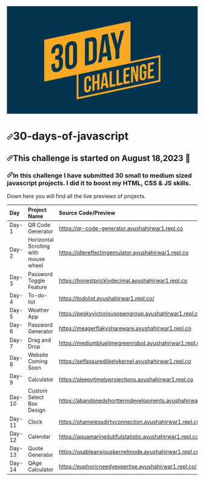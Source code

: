 <img src="https://github.com/Ayush-AH/30-days-of-javascript/blob/main/30DayChallenge.jpg?raw=true" style="max-width: 100%;">
<h1 tabindex="-1" dir="auto"><a id="user-content-51days51submits" class="anchor" aria-hidden="true" href="#51days51submits"><svg class="octicon octicon-link" viewBox="0 0 16 16" version="1.1" width="16" height="16" aria-hidden="true"><path d="m7.775 3.275 1.25-1.25a3.5 3.5 0 1 1 4.95 4.95l-2.5 2.5a3.5 3.5 0 0 1-4.95 0 .751.751 0 0 1 .018-1.042.751.751 0 0 1 1.042-.018 1.998 1.998 0 0 0 2.83 0l2.5-2.5a2.002 2.002 0 0 0-2.83-2.83l-1.25 1.25a.751.751 0 0 1-1.042-.018.751.751 0 0 1-.018-1.042Zm-4.69 9.64a1.998 1.998 0 0 0 2.83 0l1.25-1.25a.751.751 0 0 1 1.042.018.751.751 0 0 1 .018 1.042l-1.25 1.25a3.5 3.5 0 1 1-4.95-4.95l2.5-2.5a3.5 3.5 0 0 1 4.95 0 .751.751 0 0 1-.018 1.042.751.751 0 0 1-1.042.018 1.998 1.998 0 0 0-2.83 0l-2.5 2.5a1.998 1.998 0 0 0 0 2.83Z"></path></svg></a>30-days-of-javascript</h1>
<h2 tabindex="-1" dir="auto"><a id="user-content-this-challenge-is-started-on-february-252021-" class="anchor" aria-hidden="true" href="#this-challenge-is-started-on-August-182023-"><svg class="octicon octicon-link" viewBox="0 0 16 16" version="1.1" width="16" height="16" aria-hidden="true"><path d="m7.775 3.275 1.25-1.25a3.5 3.5 0 1 1 4.95 4.95l-2.5 2.5a3.5 3.5 0 0 1-4.95 0 .751.751 0 0 1 .018-1.042.751.751 0 0 1 1.042-.018 1.998 1.998 0 0 0 2.83 0l2.5-2.5a2.002 2.002 0 0 0-2.83-2.83l-1.25 1.25a.751.751 0 0 1-1.042-.018.751.751 0 0 1-.018-1.042Zm-4.69 9.64a1.998 1.998 0 0 0 2.83 0l1.25-1.25a.751.751 0 0 1 1.042.018.751.751 0 0 1 .018 1.042l-1.25 1.25a3.5 3.5 0 1 1-4.95-4.95l2.5-2.5a3.5 3.5 0 0 1 4.95 0 .751.751 0 0 1-.018 1.042.751.751 0 0 1-1.042.018 1.998 1.998 0 0 0-2.83 0l-2.5 2.5a1.998 1.998 0 0 0 0 2.83Z"></path></svg></a>This challenge is started on August  18,2023 <g-emoji class="g-emoji" alias="date" fallback-src="https://github.githubassets.com/images/icons/emoji/unicode/1f4c5.png">📅</g-emoji></h2>
<h3 tabindex="-1" dir="auto"><a id="user-content-in-this-challenge-a-submitted-51-little-to-medium-size-projects-sometimes-i-did-a-little-website-component-or-sometimes-some-javascript-app-as-a-submit-i-did-it-to-boost-my-html-css--js-skills" class="anchor" aria-hidden="true" href="#in-this-challenge-a-submitted-51-little-to-medium-size-projects-sometimes-i-did-a-little-website-component-or-sometimes-some-javascript-app-as-a-submit-i-did-it-to-boost-my-html-css--js-skills"><svg class="octicon octicon-link" viewBox="0 0 16 16" version="1.1" width="16" height="16" aria-hidden="true"><path d="m7.775 3.275 1.25-1.25a3.5 3.5 0 1 1 4.95 4.95l-2.5 2.5a3.5 3.5 0 0 1-4.95 0 .751.751 0 0 1 .018-1.042.751.751 0 0 1 1.042-.018 1.998 1.998 0 0 0 2.83 0l2.5-2.5a2.002 2.002 0 0 0-2.83-2.83l-1.25 1.25a.751.751 0 0 1-1.042-.018.751.751 0 0 1-.018-1.042Zm-4.69 9.64a1.998 1.998 0 0 0 2.83 0l1.25-1.25a.751.751 0 0 1 1.042.018.751.751 0 0 1 .018 1.042l-1.25 1.25a3.5 3.5 0 1 1-4.95-4.95l2.5-2.5a3.5 3.5 0 0 1 4.95 0 .751.751 0 0 1-.018 1.042.751.751 0 0 1-1.042.018 1.998 1.998 0 0 0-2.83 0l-2.5 2.5a1.998 1.998 0 0 0 0 2.83Z"></path></svg></a>In this challenge I have submitted 30 small to medium sized javascript projects. I did it to boost my HTML, CSS & JS skills.</h3>
<p dir="auto">Down here you will find all the live previews of projects.</p>
<table>
<thead>
<tr>
<th align="left">Day</th>
<th align="left">Project Name</th>
<th align="left">Source Code/Preview</th>
</tr>
</thead>
<tbody>
<tr>
<td align="left">Day-1</td>
<td align="left">QR Code Generator</td>
<td align="left"><a href="https://qr-code-generator.ayushahirwar1.repl.co" rel="nofollow">https://qr-code-generator.ayushahirwar1.repl.co</a></td>
</tr>
<tr>
<td align="left">Day-2</td>
<td align="left">Horizontal Scrolling with mouse wheel</td>
<td align="left"><a href="https://idlereflectingemulator.ayushahirwar1.repl.co" rel="nofollow">https://idlereflectingemulator.ayushahirwar1.repl.co</a></td>
</tr>
<tr>
<td align="left">Day-3</td>
<td align="left">Password Toggle Feature</td>
<td align="left"><a href="https://honestpricklydecimal.ayushahirwar1.repl.co" rel="nofollow">https://honestpricklydecimal.ayushahirwar1.repl.co</a></td>
</tr>
<tr>
<td align="left">Day-4</td>
<td align="left">To-do-list</td>
<td align="left"><a href="https://todolist.ayushahirwar1.repl.co/" rel="nofollow">https://todolist.ayushahirwar1.repl.co/</a></td>
</tr>
<tr>
<td align="left">Day-5</td>
<td align="left">Weather App</td>
<td align="left"><a href="https://peskyvictoriousopengroup.ayushahirwar1.repl.co" rel="nofollow">https://peskyvictoriousopengroup.ayushahirwar1.repl.co</a></td>
</tr>
<tr>
<td align="left">Day-6</td>
<td align="left">Password Generator</td>
<td align="left"><a href="https://meagerflakyshareware.ayushahirwar1.repl.co" rel="nofollow">https://meagerflakyshareware.ayushahirwar1.repl.co</a></td>
</tr>
<tr>
<td align="left">Day-7</td>
<td align="left">Drag and Drop</td>
<td align="left"><a href="https://mediumbluelimegreenrobot.ayushahirwar1.repl.co" rel="nofollow">https://mediumbluelimegreenrobot.ayushahirwar1.repl.co</a></td>
</tr>
<tr>
<td align="left">Day-8</td>
<td align="left">Website Coming Soon</td>
<td align="left"><a href="https://selfassuredlikelykernel.ayushahirwar1.repl.co" rel="nofollow">https://selfassuredlikelykernel.ayushahirwar1.repl.co</a></td>
</tr>
<tr>
<td align="left">Day-9</td>
<td align="left">Calculator</td>
<td align="left"><a href="https://sleepytimelyprojections.ayushahirwar1.repl.co" rel="nofollow">https://sleepytimelyprojections.ayushahirwar1.repl.co</a></td>
</tr>
<tr>
<td align="left">Day-10</td>
<td align="left">Custom Select Box Design</td>
<td align="left"><a href="https://abandonedshorttermdevelopments.ayushahirwar1.repl.co" rel="nofollow">https://abandonedshorttermdevelopments.ayushahirwar1.repl.co</a></td>
</tr>
<tr>
<td align="left">Day-11</td>
<td align="left">Clock</td>
<td align="left"><a href="https://shamelessdirtyconnection.ayushahirwar1.repl.co" rel="nofollow">https://shamelessdirtyconnection.ayushahirwar1.repl.co</a></td>
</tr>
<tr>
<td align="left">Day-12</td>
<td align="left">Calendar</td>
<td align="left"><a href="https://aquamarinedutifulstatistic.ayushahirwar1.repl.co" rel="nofollow">https://aquamarinedutifulstatistic.ayushahirwar1.repl.co</a></td>
</tr>
<tr>
<td align="left">Day-13</td>
<td align="left">Quote Generator</td>
<td align="left"><a href="https://usableanxiouskernelmode.ayushahirwar1.repl.co" rel="nofollow">https://usableanxiouskernelmode.ayushahirwar1.repl.co</a></td>
</tr>
<tr>
<td align="left">Day-14</td>
<td align="left">QAge Calculator</td>
<td align="left"><a href="https://euphoricneedyexpertise.ayushahirwar1.repl.co" rel="nofollow">https://euphoricneedyexpertise.ayushahirwar1.repl.co/</a></td>
</tr>

</tbody>
</table>
